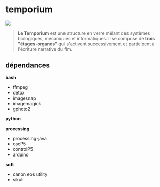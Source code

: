 # temporium
![](https://kkbb-production.s3.amazonaws.com/uploads/project_image/image/66765/renduallum02.jpg)

> **Le Temporium** est une structure en verre mêlant des systèmes biologiques, mécaniques et  informatiques. Il se compose de **trois "étages-organes"** qui s'activent successivement et participent à l'écriture narrative du flm.

## dépendances

**bash**
- ffmpeg
- detox
- imagesnap
- imagemagick
- gphoto2

**python**


**processing**
- processing-java
- oscP5
- controlP5
- arduino

**soft**
- canon eos utility
- sikuli
